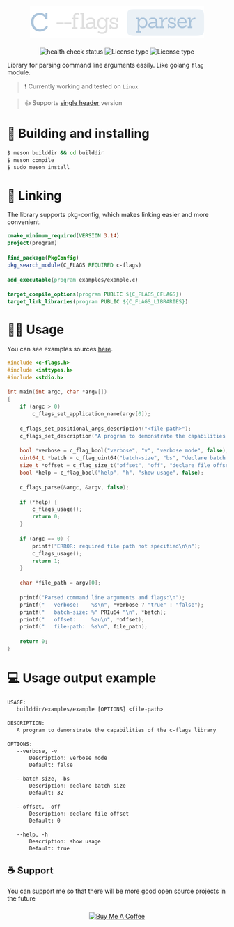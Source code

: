 <p align="center">
    <img src="assets/icon.png" width="400px" style="margin-bottom: 5px;" />
</p>

<p align="center">
    <img src="https://github.com/DieTime/c-flags/actions/workflows/health-check.yml/badge.svg" alt="health check status" />
    <img src="https://img.shields.io/github/license/DieTime/c-flags?color=%231cc727" alt="License type" />
    <img src="https://img.shields.io/badge/supports-single%20header-green?color=%231cc727" alt="License type" />
</p>

Library for parsing command line arguments easily. Like golang `flag` module.

>❗ Currently working and tested on `Linux`

>👍 Supports [single header](single-header/c-flags.h) version

# 🔨 Building and installing

```bash
$ meson builddir && cd builddir
$ meson compile
$ sudo meson install
```

# 🔌 Linking

The library supports pkg-config, which makes linking easier and more convenient.

```cmake
cmake_minimum_required(VERSION 3.14)
project(program)

find_package(PkgConfig)
pkg_search_module(C_FLAGS REQUIRED c-flags)

add_executable(program examples/example.c)

target_compile_options(program PUBLIC ${C_FLAGS_CFLAGS})
target_link_libraries(program PUBLIC ${C_FLAGS_LIBRARIES})
```

# 👨‍💻 Usage

You can see examples sources [here](examples).

```c
#include <c-flags.h>
#include <inttypes.h>
#include <stdio.h>

int main(int argc, char *argv[])
{
    if (argc > 0)
        c_flags_set_application_name(argv[0]);

    c_flags_set_positional_args_description("<file-path>");
    c_flags_set_description("A program to demonstrate the capabilities of the c-flags library");

    bool *verbose = c_flag_bool("verbose", "v", "verbose mode", false);
    uint64_t *batch = c_flag_uint64("batch-size", "bs", "declare batch size", 32);
    size_t *offset = c_flag_size_t("offset", "off", "declare file offset", 0);
    bool *help = c_flag_bool("help", "h", "show usage", false);

    c_flags_parse(&argc, &argv, false);

    if (*help) {
        c_flags_usage();
        return 0;
    }

    if (argc == 0) {
        printf("ERROR: required file path not specified\n\n");
        c_flags_usage();
        return 1;
    }

    char *file_path = argv[0];

    printf("Parsed command line arguments and flags:\n");
    printf("   verbose:    %s\n", *verbose ? "true" : "false");
    printf("   batch-size: %" PRIu64 "\n", *batch);
    printf("   offset:     %zu\n", *offset);
    printf("   file-path:  %s\n", file_path);

    return 0;
}
```

# 💻 Usage output example

```
USAGE:
   builddir/examples/example [OPTIONS] <file-path>

DESCRIPTION:
   A program to demonstrate the capabilities of the c-flags library

OPTIONS:
   --verbose, -v
       Description: verbose mode
       Default: false

   --batch-size, -bs
       Description: declare batch size
       Default: 32

   --offset, -off
       Description: declare file offset
       Default: 0

   --help, -h
       Description: show usage
       Default: true
```

## ☕ Support

You can support me so that there will be more good open source projects in the future
<p align="center" style="padding: 10px 0 20px 0">
  <a href="https://www.buymeacoffee.com/glazzkoff" target="_blank">
    <img src="https://cdn.buymeacoffee.com/buttons/default-orange.png" alt="Buy Me A Coffee" height="50" width="220">
  </a>
</p>
